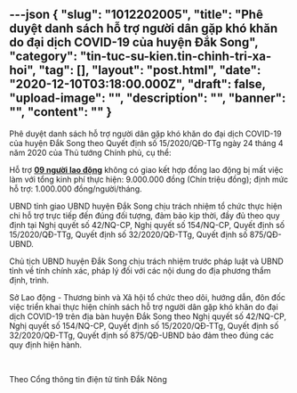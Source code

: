 ---json
{
    "slug": "1012202005",
    "title": "Phê duyệt danh sách hỗ trợ người dân gặp khó khăn do đại dịch COVID-19 của huyện Đắk Song",
    "category": "tin-tuc-su-kien.tin-chinh-tri-xa-hoi",
    "tag": [],
    "layout": "post.html",
    "date": "2020-12-10T03:18:00.000Z",
    "draft": false,
    "upload-image": "",
    "description": "",
    "banner": "",
    "__content__": ""
}
---
<p>Ph&ecirc; duyệt danh s&aacute;ch hỗ trợ người d&acirc;n gặp kh&oacute; khăn do đại dịch COVID-19 của huyện Đắk Song theo Quyết định số 15/2020/QĐ-TTg ng&agrave;y 24 th&aacute;ng 4 năm 2020 của Thủ tướng Ch&iacute;nh phủ, cụ thể:</p>

<p>Hỗ trợ&nbsp;<a href="https://daknong.gov.vn/documents/29207512/0/12.7.+9+ho+Dak+Song+duoc+ho+tro+Covid.pdf/4fb1d976-c3e8-479d-a21b-ade8022cd455"><strong>09 người lao động</strong></a>&nbsp;kh&ocirc;ng c&oacute; giao kết hợp đồng lao động bị mất việc l&agrave;m với tổng kinh ph&iacute; thực hiện: 9.000.000 đồng (Ch&iacute;n triệu đồng); định mức hỗ trợ: 1.000.000 đồng/người/th&aacute;ng.</p>

<p>UBND tỉnh giao UBND huyện Đắk Song chịu tr&aacute;ch nhiệm tổ chức thực hiện chi hỗ trợ trực tiếp đến đ&uacute;ng đối tượng, đảm bảo kịp thời, đầy đủ theo quy định tại Nghị quyết số 42/NQ-CP, Nghị quyết số 154/NQ-CP, Quyết định số 15/2020/QĐ-TTg, Quyết định số 32/2020/QĐ-TTg, Quyết định số 875/QĐ-UBND.</p>

<p>Chủ tịch UBND huyện Đắk Song chịu tr&aacute;ch nhiệm trước ph&aacute;p luật v&agrave; UBND tỉnh về t&iacute;nh ch&iacute;nh x&aacute;c, ph&aacute;p l&yacute; đối với c&aacute;c nội dung do địa phương thẩm định, tr&igrave;nh.</p>

<p>Sở Lao động - Thương binh v&agrave; X&atilde; hội tổ chức theo d&otilde;i, hướng dẫn, đ&ocirc;n đốc việc triển khai thực hiện ch&iacute;nh s&aacute;ch hỗ trợ người d&acirc;n gặp kh&oacute; khăn do đại dịch COVID-19 tr&ecirc;n địa b&agrave;n huyện Đắk Song theo Nghị quyết số 42/NQ-CP, Nghị quyết số 154/NQ-CP, Quyết định số 15/2020/QĐ-TTg, Quyết định số 32/2020/QĐ-TTg, Quyết định số 875/QĐ-UBND bảo đảm theo đ&uacute;ng c&aacute;c quy định hiện h&agrave;nh.</p>

<p>&nbsp;</p>

<p>Theo Cổng th&ocirc;ng tin điện tử tỉnh Đắk N&ocirc;ng</p>
